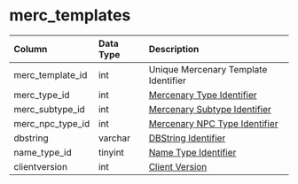# merc\_templates

| Column | Data Type | Description |
| :--- | :--- | :--- |
| merc\_template\_id | int | Unique Mercenary Template Identifier |
| merc\_type\_id | int | [Mercenary Type Identifier](merc_types.md) |
| merc\_subtype\_id | int | [Mercenary Subtype Identifier](merc_subtypes.md) |
| merc\_npc\_type\_id | int | [Mercenary NPC Type Identifier](merc_npc_types.md) |
| dbstring | varchar | [DBString Identifier](https://github.com/EQEmu/docs-db-schema/tree/e0eb157dbf5563b03c0faf391abc87ec69239f4a/docs/categories/mercenaries/db_str.md) |
| name\_type\_id | tinyint | [Name Type Identifier](merc_name_types.md) |
| clientversion | int | [Client Version](https://eqemu.gitbook.io/server/categories/player/client-version-bitmasks) |

